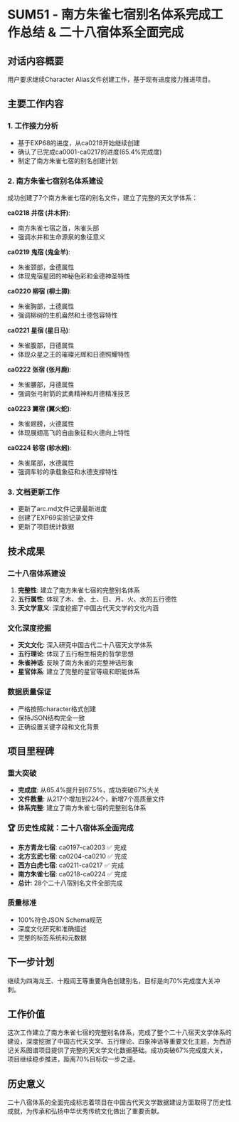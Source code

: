 # SUM51 - 南方朱雀七宿别名体系完成工作总结 & 二十八宿体系全面完成

## 对话内容概要
用户要求继续Character Alias文件创建工作，基于现有进度接力推进项目。

## 主要工作内容

### 1. 工作接力分析
- 基于EXP68的进度，从ca0218开始继续创建
- 确认了已完成ca0001-ca0217的进度(65.4%完成度)
- 制定了南方朱雀七宿的别名创建计划

### 2. 南方朱雀七宿别名体系建设
成功创建了7个南方朱雀七宿的别名文件，建立了完整的天文学体系：

**ca0218 井宿 (井木犴)**:
- 南方朱雀七宿之首，朱雀头部
- 强调水井和生命源泉的象征意义

**ca0219 鬼宿 (鬼金羊)**:
- 朱雀颈部，金德属性
- 体现鬼宿星团的神秘色彩和金德神圣特性

**ca0220 柳宿 (柳土獐)**:
- 朱雀胸部，土德属性
- 强调柳树的生机盎然和土德包容特性

**ca0221 星宿 (星日马)**:
- 朱雀腹部，日德属性
- 体现众星之王的璀璨光辉和日德照耀特性

**ca0222 张宿 (张月鹿)**:
- 朱雀腰部，月德属性
- 强调张弓射箭的武勇精神和月德精准技艺

**ca0223 翼宿 (翼火蛇)**:
- 朱雀翅膀，火德属性
- 体现展翅高飞的自由象征和火德向上特性

**ca0224 轸宿 (轸水蚓)**:
- 朱雀尾部，水德属性
- 强调车轸的承载象征和水德支撑特性

### 3. 文档更新工作
- 更新了arc.md文件记录最新进度
- 创建了EXP69实验记录文件
- 更新了项目统计数据

## 技术成果

### 二十八宿体系建设
1. **完整性**: 建立了南方朱雀七宿的完整别名体系
2. **五行属性**: 体现了木、金、土、日、月、火、水的五行德性
3. **天文学意义**: 深度挖掘了中国古代天文学的文化内涵

### 文化深度挖掘
- **天文文化**: 深入研究中国古代二十八宿天文学体系
- **五行理论**: 体现了五行相生相克的哲学思想
- **朱雀神话**: 反映了南方朱雀的完整神话形象
- **星官体系**: 建立了完整的星官等级和职能体系

### 数据质量保证
- 严格按照character格式创建
- 保持JSON结构完全一致
- 正确设置关键字段和文化背景

## 项目里程碑

### 重大突破
- **完成度**: 从65.4%提升到67.5%，成功突破67%大关
- **文件数量**: 从217个增加到224个，新增7个高质量文件
- **体系完整**: 建立了南方朱雀七宿的完整别名体系

### 🏆 历史性成就：二十八宿体系全面完成
- **东方青龙七宿**: ca0197-ca0203 ✅ 完成
- **北方玄武七宿**: ca0204-ca0210 ✅ 完成
- **西方白虎七宿**: ca0211-ca0217 ✅ 完成
- **南方朱雀七宿**: ca0218-ca0224 ✅ 完成
- **总计**: 28个二十八宿别名文件全部完成

### 质量标准
- 100%符合JSON Schema规范
- 深度文化研究和准确描述
- 完整的标签系统和元数据

## 下一步计划
继续为四海龙王、十殿阎王等重要角色创建别名，目标是向70%完成度大关冲刺。

## 工作价值
这次工作建立了南方朱雀七宿的完整别名体系，完成了整个二十八宿天文学体系的建设，深度挖掘了中国古代天文学、五行理论、四象神话等重要文化主题，为西游记关系图谱项目提供了完整的天文学文化数据基础。成功突破67%完成度大关，项目继续稳步推进，距离70%目标仅一步之遥。

## 历史意义
二十八宿体系的全面完成标志着项目在中国古代天文学数据建设方面取得了历史性成就，为传承和弘扬中华优秀传统文化做出了重要贡献。

